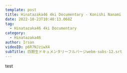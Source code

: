 ```yaml
---
template: post
title: Hinatazaka46 4ki Documentary - Konishi Nanami
date: 2022-10-23T10:40:13.068Z
tag:
  - Hinatazaka46 4ki Documentary
category:
  - Hinatazaka46
author: Irsan
videoID: p6R7NJziwX4
subTitle: 四期生ドキュメンタリーフルバージwebm-subs-12.srt
---
```

test